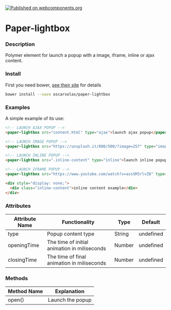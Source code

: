 [![Published on webcomponents.org](https://img.shields.io/badge/webcomponents.org-published-blue.svg?style=flat-square)](https://beta.webcomponents.org/element/oscarsolas/paper-lightbox)

# Paper-lightbox

### Description

Polymer element for launch a popup with a image, iframe, inline or ajax content.

### Install

First you need bower, [see their site](http://bower.io/) for details

```sh
bower install --save oscarsolas/paper-lightbox
```

### Examples

A simple example of its use:
<!---
```
<custom-element-demo>
  <template>
    <script src="../webcomponentsjs/webcomponents-lite.js"></script>
    <link rel="import" href="paper-lightbox.html">
	 <next-code-block></next-code-block>
  </template>
</custom-element-demo>
```
-->
```html
<!-- LAUNCH AJAX POPUP -->
<paper-lightbox src="content.html" type="ajax">launch ajax popup</paper-lightbox>

<!-- LAUNCH IMAGE POPUP -->
<paper-lightbox src="https://unsplash.it/800/500/?image=257" type="image">launch image popup</paper-lightbox>

<!-- LAUNCH INLINE POPUP -->
<paper-lightbox src=".inline-content" type="inline">launch inline popup</paper-lightbox>

<!-- LAUNCH IFRAME POPUP -->
<paper-lightbox src="https://www.youtube.com/watch?v=assSM3rlvZ8" type="iframe">launch iframe popup</paper-lightbox>

<div style="display: none;">
  <div class="inline-content">inline content example</div>
</div>
```

### Attributes

| Attribute Name | Functionality | Type | Default |
|----------------|-------------|-------------|-------------|
| type | Popup content type | String | undefined |
| openingTime | The time of initial animation in miliseconds | Number | undefined |
| closingTime | The time of final animation in miliseconds | Number | undefined |

### Methods

| Method Name | Explanation |
|-------------|-------------|
| open() | Launch the popup |
